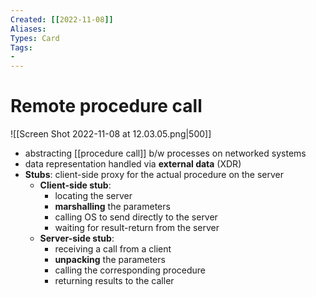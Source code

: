 ```yaml
---
Created: [[2022-11-08]]
Aliases: 
Types: Card
Tags: 
- 
---
```

# Remote procedure call
![[Screen Shot 2022-11-08 at 12.03.05.png|500]]
- abstracting [[procedure call]] b/w processes on networked systems
- data representation handled via **external data** (XDR)
- **Stubs**: client-side proxy for the actual procedure on the server
	- **Client-side stub**: 
		- locating the server
		- **marshalling** the parameters
		- calling OS to send directly to the server
		- waiting for result-return from the server
	- **Server-side stub**: 
		- receiving a call from a client
		- **unpacking** the parameters
		- calling the corresponding procedure
		- returning results to the caller

